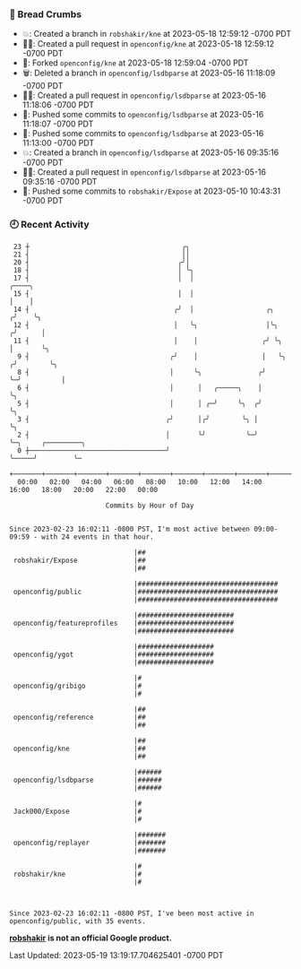 ### 🍞 Bread Crumbs

 * 💥: Created a branch in `robshakir/kne` at 2023-05-18 12:59:12 -0700 PDT
 * ✍🏼: Created a pull request in `openconfig/kne` at 2023-05-18 12:59:12 -0700 PDT
 * 🍴: Forked `openconfig/kne` at 2023-05-18 12:59:04 -0700 PDT
 * 🗑: Deleted a branch in `openconfig/lsdbparse` at 2023-05-16 11:18:09 -0700 PDT
 * ✍🏼: Created a pull request in `openconfig/lsdbparse` at 2023-05-16 11:18:06 -0700 PDT
 * 🚢: Pushed some commits to `openconfig/lsdbparse` at 2023-05-16 11:18:07 -0700 PDT
 * 🚢: Pushed some commits to `openconfig/lsdbparse` at 2023-05-16 11:13:00 -0700 PDT
 * 💥: Created a branch in `openconfig/lsdbparse` at 2023-05-16 09:35:16 -0700 PDT
 * ✍🏼: Created a pull request in `openconfig/lsdbparse` at 2023-05-16 09:35:16 -0700 PDT
 * 🚢: Pushed some commits to `robshakir/Expose` at 2023-05-10 10:43:31 -0700 PDT

### 🕘 Recent Activity
```
 23 ┼                                      ╭╮
 21 ┤                                      ││
 20 ┤                                     ╭╯│
 18 ┤                                     │ ╰╮
 17 ┤                                     │  │                           ╭────╮
 15 ┤                                     │  │                           │    │
 14 ┤                                    ╭╯  │                  ╭╮      ╭╯    ╰╮
 12 ┤                                    │   ╰╮                 │╰╮    ╭╯      │
 11 ┤                                    │    │                ╭╯ ╰╮   │       ╰╮
  9 ┤                                   ╭╯    │                │   ╰╮ ╭╯        ╰╮
  8 ┤                                   │     ╰╮              ╭╯    ╰─╯          │
  6 ┤                                   │      │   ╭─────╮    │                  ╰╮
  5 ┤                                   │      │ ╭─╯     ╰╮  ╭╯                   ╰╮
  3 ┤                                  ╭╯      │╭╯        ╰╮ │                     ╰╮
  2 ┤                                  │       ╰╯          ╰─╯                      ╰─╮     ╭─────────╮
  0 ┼──────────────────────────────────╯                                              ╰─────╯         ╰─
    +───────+───────+───────+───────+───────+───────+───────+───────+───────+───────+───────+───────+────
  00:00   02:00   04:00   06:00   08:00   10:00   12:00   14:00   16:00   18:00   20:00   22:00   00:00   

						Commits by Hour of Day


Since 2023-02-23 16:02:11 -0800 PST, I'm most active between 09:00-09:59 - with 24 events in that hour.

```



```
                               |##
 robshakir/Expose              |##
                               |##

                               |###################################
 openconfig/public             |###################################
                               |###################################

                               |########################
 openconfig/featureprofiles    |########################
                               |########################

                               |###################
 openconfig/ygot               |###################
                               |###################

                               |#
 openconfig/gribigo            |#
                               |#

                               |##
 openconfig/reference          |##
                               |##

                               |##
 openconfig/kne                |##
                               |##

                               |######
 openconfig/lsdbparse          |######
                               |######

                               |#
 Jack000/Expose                |#
                               |#

                               |#######
 openconfig/replayer           |#######
                               |#######

                               |#
 robshakir/kne                 |#
                               |#



Since 2023-02-23 16:02:11 -0800 PST, I've been most active in openconfig/public, with 35 events.

```
**[robshakir](mailto:robjs@google.com) is not an official Google product.**  


Last Updated: 2023-05-19 13:19:17.704625401 -0700 PDT
